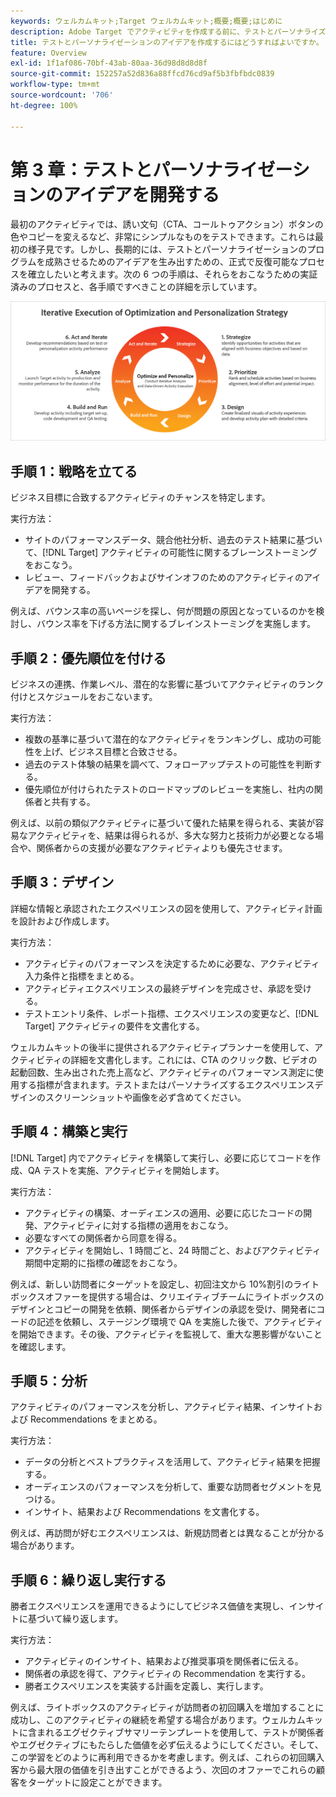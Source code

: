 ```yaml
---
keywords: ウェルカムキット;Target ウェルカムキット;概要;概要;はじめに
description: Adobe Target でアクティビティを作成する前に、テストとパーソナライズのアイデアを改善するための実証済みのプロセスを 6 つの手順で説明します。
title: テストとパーソナライゼーションのアイデアを作成するにはどうすればよいですか。
feature: Overview
exl-id: 1f1af086-70bf-43ab-80aa-36d98d8d8d8f
source-git-commit: 152257a52d836a88ffcd76cd9af5b3fbfbdc0839
workflow-type: tm+mt
source-wordcount: '706'
ht-degree: 100%

---
```


# 第 3 章：テストとパーソナライゼーションのアイデアを開発する

最初のアクティビティでは、誘い文句（CTA、コールトゥアクション）ボタンの色やコピーを変えるなど、非常にシンプルなものをテストできます。これらは最初の様子見です。しかし、長期的には、テストとパーソナライゼーションのプログラムを成熟させるためのアイデアを生み出すための、正式で反復可能なプロセスを確立したいと考えます。次の 6 つの手順は、それらをおこなうための実証済みのプロセスと、各手順ですべきことの詳細を示しています。

![最適化とパーソナライゼーション戦略の反復的な実行の図](/help/main/c-intro/assets/six-steps.png)

## 手順 1：戦略を立てる

ビジネス目標に合致するアクティビティのチャンスを特定します。

実行方法：

* サイトのパフォーマンスデータ、競合他社分析、過去のテスト結果に基づいて、[!DNL Target] アクティビティの可能性に関するブレーンストーミングをおこなう。
* レビュー、フィードバックおよびサインオフのためのアクティビティのアイデアを開発する。

例えば、バウンス率の高いページを探し、何が問題の原因となっているのかを検討し、バウンス率を下げる方法に関するブレインストーミングを実施します。

## 手順 2：優先順位を付ける

ビジネスの連携、作業レベル、潜在的な影響に基づいてアクティビティのランク付けとスケジュールをおこないます。

実行方法：

* 複数の基準に基づいて潜在的なアクティビティをランキングし、成功の可能性を上げ、ビジネス目標と合致させる。
* 過去のテスト体験の結果を調べて、フォローアップテストの可能性を判断する。
* 優先順位が付けられたテストのロードマップのレビューを実施し、社内の関係者と共有する。

例えば、以前の類似アクティビティに基づいて優れた結果を得られる、実装が容易なアクティビティを、結果は得られるが、多大な努力と技術力が必要となる場合や、関係者からの支援が必要なアクティビティよりも優先させます。

## 手順 3：デザイン

詳細な情報と承認されたエクスペリエンスの図を使用して、アクティビティ計画を設計および作成します。

実行方法：

* アクティビティのパフォーマンスを決定するために必要な、アクティビティ入力条件と指標をまとめる。
* アクティビティエクスペリエンスの最終デザインを完成させ、承認を受ける。
* テストエントリ条件、レポート指標、エクスペリエンスの変更など、[!DNL Target] アクティビティの要件を文書化する。

ウェルカムキットの後半に提供されるアクティビティプランナーを使用して、アクティビティの詳細を文書化します。これには、CTA のクリック数、ビデオの起動回数、生み出された売上高など、アクティビティのパフォーマンス測定に使用する指標が含まれます。テストまたはパーソナライズするエクスペリエンスデザインのスクリーンショットや画像を必ず含めてください。

## 手順 4：構築と実行

[!DNL Target] 内でアクティビティを構築して実行し、必要に応じてコードを作成、QA テストを実施、アクティビティを開始します。

実行方法：

* アクティビティの構築、オーディエンスの適用、必要に応じたコードの開発、アクティビティに対する指標の適用をおこなう。
* 必要なすべての関係者から同意を得る。
* アクティビティを開始し、1 時間ごと、24 時間ごと、およびアクティビティ期間中定期的に指標の確認をおこなう。

例えば、新しい訪問者にターゲットを設定し、初回注文から 10%割引のライトボックスオファーを提供する場合は、クリエイティブチームにライトボックスのデザインとコピーの開発を依頼、関係者からデザインの承認を受け、開発者にコードの記述を依頼し、ステージング環境で QA を実施した後で、アクティビティを開始できます。その後、アクティビティを監視して、重大な悪影響がないことを確認します。

## 手順 5：分析

アクティビティのパフォーマンスを分析し、アクティビティ結果、インサイトおよび Recommendations をまとめる。

実行方法：

* データの分析とベストプラクティスを活用して、アクティビティ結果を把握する。
* オーディエンスのパフォーマンスを分析して、重要な訪問者セグメントを見つける。
* インサイト、結果および Recommendations を文書化する。

例えば、再訪問が好むエクスペリエンスは、新規訪問者とは異なることが分かる場合があります。

## 手順 6：繰り返し実行する

勝者エクスペリエンスを運用できるようにしてビジネス価値を実現し、インサイトに基づいて繰り返します。

実行方法：

* アクティビティのインサイト、結果および推奨事項を関係者に伝える。
* 関係者の承認を得て、アクティビティの Recommendation を実行する。
* 勝者エクスペリエンスを実装する計画を定義し、実行します。

例えば、ライトボックスのアクティビティが訪問者の初回購入を増加することに成功し、このアクティビティの継続を希望する場合があります。ウェルカムキットに含まれるエグゼクティブサマリーテンプレートを使用して、テストが関係者やエグゼクティブにもたらした価値を必ず伝えるようにしてください。そして、この学習をどのように再利用できるかを考慮します。例えば、これらの初回購入客から最大限の価値を引き出すことができるよう、次回のオファーでこれらの顧客をターゲットに設定ことができます。
